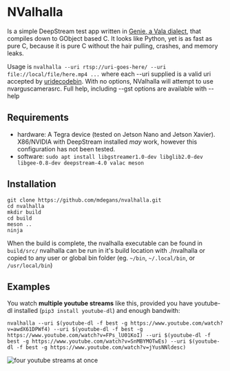 # NValhalla

Is a simple DeepStream test app written in [Genie, a Vala dialect](https://wiki.gnome.org/Projects/Genie), that compiles down to GObject based C. It looks like Python, yet is as fast as pure C, because it is pure C without the hair pulling, crashes, and memory leaks.

Usage is `nvalhalla --uri rtsp://uri-goes-here/ --uri file://local/file/here.mp4 ...` where each --uri supplied is a valid uri accepted by [uridecodebin](https://gstreamer.freedesktop.org/documentation/playback/uridecodebin.html?gi-language=c). With no options, NValhalla will attempt to use nvarguscamerasrc. Full help, including --gst options are available with --help

## Requirements

- hardware: A Tegra device (tested on Jetson Nano and Jetson Xavier). X86/NVIDIA with DeepStream installed *may* work, however this configuration has not been tested.
- software: `sudo apt install libgstreamer1.0-dev libglib2.0-dev libgee-0.8-dev deepstream-4.0 valac meson`

## Installation

```shell
git clone https://github.com/mdegans/nvalhalla.git
cd nvalhalla
mkdir build
cd build
meson ..
ninja
```
When the build is complete, the nvalhalla executable can be found in `build/src/` nvalhalla can be run in it's build location with ./nvalhalla or copied to any user or global bin folder (eg. `~/bin`, `~/.local/bin`, or `/usr/local/bin`)

## Examples

You watch **multiple youtube streams** like this, provided you have youtube-dl installed (`pip3 install youtube-dl`) and enough bandwith:

```
nvalhalla --uri $(youtube-dl -f best -g https://www.youtube.com/watch?v=awdX61DPWf4) --uri $(youtube-dl -f best -g https://www.youtube.com/watch?v=FPs_lU01KoI) --uri $(youtube-dl -f best -g https://www.youtube.com/watch?v=SnMBYMOTwEs) --uri $(youtube-dl -f best -g https://www.youtube.com/watch?v=jYusNNldesc)
```
![four youtube streams at once](https://i.imgur.com/23EQWQO.jpg)
